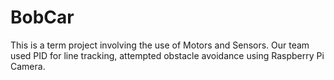 # BobCar

This is a term project involving the use of Motors and Sensors. Our team used PID for line tracking, attempted obstacle avoidance using Raspberry Pi Camera.
